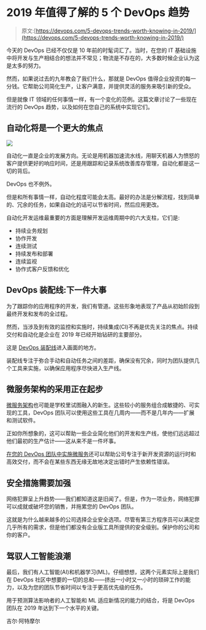 # 2019 年值得了解的 5 个 DevOps 趋势

> 原文:[https://devops.com/5-devops-trends-worth-knowing-in-2019/](https://devops.com/5-devops-trends-worth-knowing-in-2019/)

今天的 DevOps 已经不仅仅是 10 年前的时髦词汇了。当时，在您的 IT 基础设施中将开发与生产相结合的想法并不常见；物流是不存在的，大多数时候企业认为这是太多的努力。

然而，如果说过去的九年教会了我们什么，那就是 DevOps 值得企业投资的每一分钱。它帮助公司简化生产，让客户满意，并提供灵活的服务来吸引新的受众。

但是就像 IT 领域的任何事情一样，有一个变化的范例。这篇文章讨论了一些现在流行的 DevOps 趋势，以及如何在您自己的系统中实现它们。

## 自动化将是一个更大的焦点

![](../Images/52b20781cadbc3ec16b5d717b3f4bf01.png)

自动化一直是企业的发展方向。无论是用机器加速流水线，用聊天机器人为愤怒的客户提供更好的响应时间，还是用跟踪和记录系统改善库存管理，自动化都是这一切的背后。

DevOps 也不例外。

但是和所有事情一样，自动化程度可能会太高。最好的办法是分解流程，找到简单的、冗余的任务，如果自动化的话可以节省时间，然后应用更改。

自动化开发运维最重要的方面是理解开发运维周期中的六大支柱，它们是:

*   持续业务规划
*   协作开发
*   连续测试
*   持续发布和部署
*   连续监视
*   协作式客户反馈和优化

## DevOps 装配线:下一件大事

为了跟踪你的应用程序的开发，我们有管道。这些形象地表现了产品从初始阶段到最终开发和发布的全过程。

然而，当涉及到有效的监控和实施时，持续集成(CI)不再是优先关注的焦点。持续交付和自动化是企业在 2019 年已经开始钻研的主要部分。

这是 [DevOps 装配线](http://blog.shippable.com/the-difference-between-ci-pipelines-and-devops-assembly-lines-0)进入画面的地方。

装配线专注于弥合手动和自动任务之间的差距，确保没有冗余，同时为团队提供几个工具来实施，以确保应用程序尽快进入生产线。

## 微服务架构的采用正在起步

[微服务架构](http://blog.shippable.com/why-you-should-adopt-microservices)也可能是学校里试图融入的新生。这些较小的服务组合成敏捷的、可实现的工具，DevOps 团队可以使用这些工具在几周内——而不是几年内——扩展和测试软件。

正如你所想象的，这可以帮助一些企业简化他们的开发和生产线，使他们远远超过他们最初的生产估计——这从来不是一件坏事。

[在您的 DevOps 团队中实施微服务](https://www.cloudconformity.com/conformity-rules/Lambda/)还可以帮助公司专注于新开发资源的运行时和高效交付，而不会在某些东西无缘无故地决定出错时产生依赖性错误。

## 安全措施需要加强

网络犯罪呈上升趋势——我们都知道这是旧闻了。但是，作为一项业务，网络犯罪可以成就或破坏您的销售，并拖累您的 DevOps 团队。

这就是为什么越来越多的公司选择企业安全选项。尽管有第三方程序员可以满足您几乎所有的需求，但是他们都没有企业版工具所提供的安全级别。保护你的公司和你的客户。

## 驾驭人工智能浪潮

最后，我们有人工智能(AI)和机器学习(ML)。仔细想想，这两个元素实际上是我们在 DevOps 社区中想要的一切的总和——挤出一小时又一小时的琐碎工作的能力，以及为您的团队节省时间以专注于更高优先级的任务。

用于预测算法影响者的人工智能和 ML 适应新情况的能力的结合，将是 DevOps 团队在 2019 年达到下一个水平的关键。

吉尔·阿特摩尔